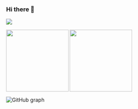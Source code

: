 ### Hi there 👋

![](https://github-profile-summary-cards.vercel.app/api/cards/profile-details?username=genie-ru&theme=dracula)

<p>
<a href="https://github.com/miwashutaro0611">
  <img align="left" height="170px" src="https://github-readme-stats.vercel.app/api?username=miwashutaro0611&count_private=true&show_icons=true&theme=dracula" />
</a>
<a href="https://github.com/miwashutaro0611">
  <img align="left" height="170px" src="https://github-readme-stats.vercel.app/api/top-langs/?username=miwashutaro0611&layout=compact&theme=dracula" />
</a>
</p>
<br/><br/>
<br clear="left">

<p align="left">
  <img src="https://github-chart.vercel.app/api?user=genie-ru&theme=midnight-purple" alt="GitHub graph" />
</p>
